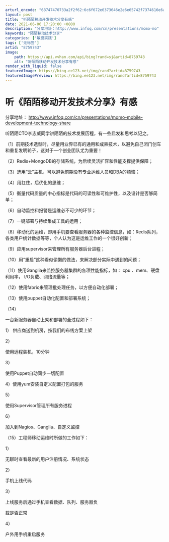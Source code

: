 ```yaml
---
arturl_encode: "68747470733a2f2f62:6c6f672e6373646e2e6e65742f7374616e6a69616e67323031:302f61727469636c652f64657461696c732f38373539373433"
layout: post
title: "听陌陌移动开发技术分享有感"
date: 2021-06-06 17:20:00 +0800
description: "分享地址：http://www.infoq.com/cn/presentations/momo-mo"
keywords: "陌陌移动技术分享"
categories: ['敏捷实践']
tags: ['无标签']
artid: "8759743"
image:
    path: https://api.vvhan.com/api/bing?rand=sj&artid=8759743
    alt: "听陌陌移动开发技术分享有感"
render_with_liquid: false
featuredImage: https://bing.ee123.net/img/rand?artid=8759743
featuredImagePreview: https://bing.ee123.net/img/rand?artid=8759743
---
```


# 听《陌陌移动开发技术分享》有感

分享地址：
<http://www.infoq.com/cn/presentations/momo-mobile-development-technology-share>

听陌陌CTO李志威同学讲陌陌的技术发展历程，有一些启发和思考以记之。

（1）前期技术选型时，尽量用业界已有的通用和成熟技术，以避免自己闭门创车和重复发明轮子，这对于一个创业团队尤为重要！

（2）Redis+MongoDB的存储系统，为后续灵活扩容和性能支撑提供保障；

（3）选用“云”主机，可以避免前期没有专业运维人员和DBA的烦恼；

（4）用扛住，后优化的思维；

（5）衡量代码质量的中心指标是代码的可读性和可维护性，以及设计是否够简单；

（6）自动监控和报警是运维必不可少的环节；

（7）一键部署与持续集成工具的运用；

（8）移动化的运维，即用手机要查看服务器的各种监控信息，如：Redis队列，各类用户统计数据等等，个人认为这是运维工作的一个很好创新；

（9）应用supervisor来管理所有服务器后台进程；

（10）用“重启”这种看似偷懒的做法，来解决部分实际中遇到的问题；

（11）使用Ganglia来监控服务器集群的各项性能指标，如：
cpu 、mem、硬盘利用率， I/O负载、网络流量等；

（12）使用fabric来管理批处理任务，以方便自动化部署；

（13）使用puppet自动化配置和部署系统；

（14）

一台新服务器自动上架和部署的全过程如下：

1）
供应商送到机房，按我们的布线方案上架

2）

使用远程装机，10分钟

3）

使用Puppet自动同步一切配置

4）使用yum安装自定义配置打包的服务

5）

使用Supervisor管理所有服务进程

6）

加入到Nagios、Ganglia、自定义监控

（15）工程师移动运维时所做的工作如下：

1）

无聊时查看最新的用户注册情况、系统状态

2）

手机上线代码

3）

上线服务后通过手机查看数据、队列、服务器负

载是否正常

4）

户外用手机重启服务